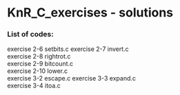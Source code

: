 # KnR_C_exercises - solutions


### List of codes: 

exercise 2-6   setbits.c
exercise 2-7   invert.c      
exercise 2-8   rightrot.c   
exercise 2-9   bitcount.c   
exercise 2-10  lower.c      
exercise 3-2   escape.c
exercise 3-3   expand.c     
exercise 3-4   itoa.c 
